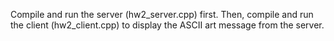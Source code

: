 Compile and run the server (hw2_server.cpp) first. Then, compile and run the client (hw2_client.cpp) to display the ASCII art message from the server.
